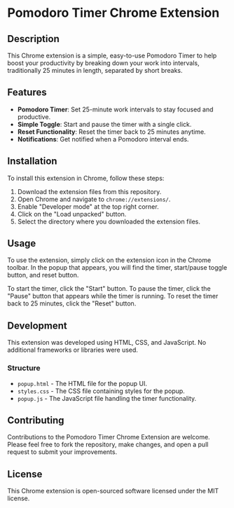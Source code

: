 # Pomodoro Timer Chrome Extension

## Description
This Chrome extension is a simple, easy-to-use Pomodoro Timer to help boost your productivity by breaking down your work into intervals, traditionally 25 minutes in length, separated by short breaks.

## Features
- **Pomodoro Timer**: Set 25-minute work intervals to stay focused and productive.
- **Simple Toggle**: Start and pause the timer with a single click.
- **Reset Functionality**: Reset the timer back to 25 minutes anytime.
- **Notifications**: Get notified when a Pomodoro interval ends.

## Installation
To install this extension in Chrome, follow these steps:

1. Download the extension files from this repository.
2. Open Chrome and navigate to `chrome://extensions/`.
3. Enable "Developer mode" at the top right corner.
4. Click on the "Load unpacked" button.
5. Select the directory where you downloaded the extension files.

## Usage
To use the extension, simply click on the extension icon in the Chrome toolbar. In the popup that appears, you will find the timer, start/pause toggle button, and reset button. 

To start the timer, click the "Start" button. To pause the timer, click the "Pause" button that appears while the timer is running. To reset the timer back to 25 minutes, click the "Reset" button.

## Development
This extension was developed using HTML, CSS, and JavaScript. No additional frameworks or libraries were used.

### Structure
- `popup.html` - The HTML file for the popup UI.
- `styles.css` - The CSS file containing styles for the popup.
- `popup.js` - The JavaScript file handling the timer functionality.

## Contributing
Contributions to the Pomodoro Timer Chrome Extension are welcome. Please feel free to fork the repository, make changes, and open a pull request to submit your improvements.

## License
This Chrome extension is open-sourced software licensed under the MIT license.

